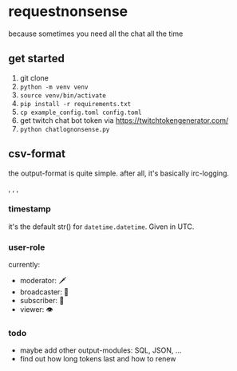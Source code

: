 # requestnonsense
because sometimes you need all the chat all the time

## get started

1. git clone
2. `python -m venv venv`
3. `source venv/bin/activate`
4. `pip install -r requirements.txt`
5. `cp example_config.toml config.toml`
6. get twitch chat bot token via https://twitchtokengenerator.com/
7.  `python chatlognonsense.py`

## csv-format

the output-format is quite simple. after all, it's basically irc-logging. 

<timestamp>, <user-role>, <user>, <message>

### timestamp

it's the default str() for `datetime.datetime`. Given in UTC.

### user-role

currently:
- moderator: 🗡️
- broadcaster: 🎥
- subscriber: 💸
- viewer: 👁️

### todo

- maybe add other output-modules: SQL, JSON, …
- find out how long tokens last and how to renew
